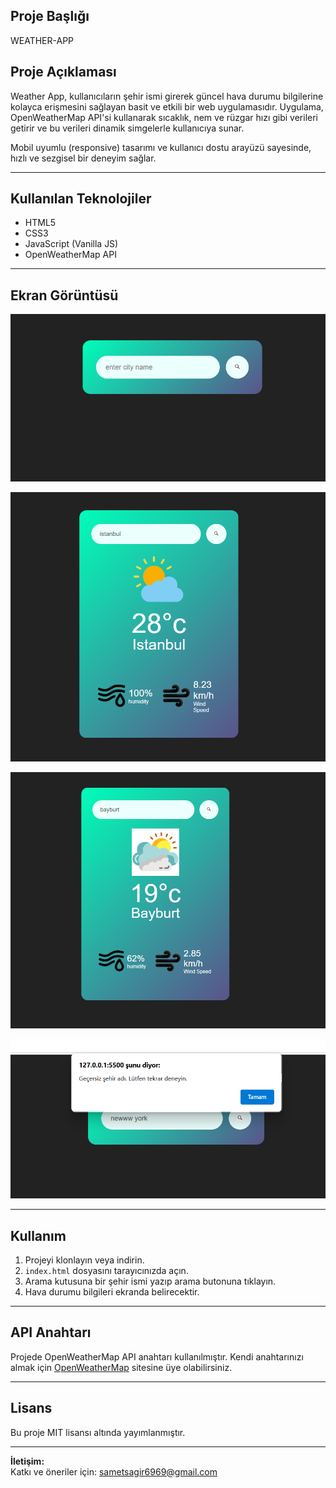 ## Proje Başlığı
WEATHER-APP


## Proje Açıklaması

Weather App, kullanıcıların şehir ismi girerek güncel hava durumu bilgilerine kolayca erişmesini sağlayan basit ve etkili bir web uygulamasıdır.
Uygulama, OpenWeatherMap API'si kullanarak sıcaklık, nem ve rüzgar hızı gibi verileri getirir ve bu verileri dinamik simgelerle kullanıcıya sunar.

Mobil uyumlu (responsive) tasarımı ve kullanıcı dostu arayüzü sayesinde, hızlı ve sezgisel bir deneyim sağlar.

---



## Kullanılan Teknolojiler

- HTML5  
- CSS3  
- JavaScript (Vanilla JS)  
- OpenWeatherMap API  

---

## Ekran Görüntüsü

![Weather App Ekran Görüntüsü](./images/design-1.png)

![Weather App Ekran Görüntüsü](./images/design-2.png)

![Weather App Ekran Görüntüsü](./images/design-3.png)

![Weather App Ekran Görüntüsü](./images/design-4.png)


---

## Kullanım

1. Projeyi klonlayın veya indirin.  
2. `index.html` dosyasını tarayıcınızda açın.  
3. Arama kutusuna bir şehir ismi yazıp arama butonuna tıklayın.  
4. Hava durumu bilgileri ekranda belirecektir.

---

## API Anahtarı

Projede OpenWeatherMap API anahtarı kullanılmıştır. Kendi anahtarınızı almak için [OpenWeatherMap](https://openweathermap.org/) sitesine üye olabilirsiniz.

---

## Lisans

Bu proje MIT lisansı altında yayımlanmıştır.

---

**İletişim:**  
Katkı ve öneriler için: sametsagir6969@gmail.com

